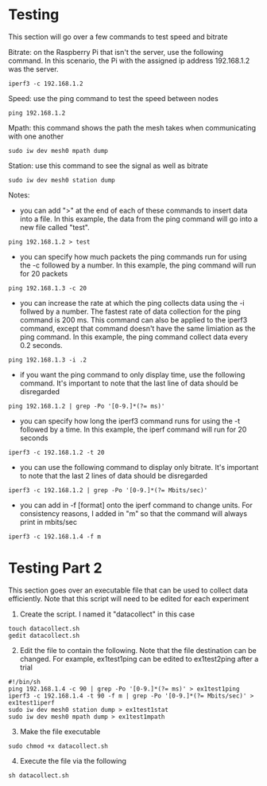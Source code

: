 # Testing
This section will go over a few commands to test speed and bitrate

Bitrate: on the Raspberry Pi that isn't the server, use the following command. In this scenario, the Pi with the assigned ip address 192.168.1.2 was the server. 

```
iperf3 -c 192.168.1.2
```

Speed: use the ping command to test the speed between nodes

```
ping 192.168.1.2
```

Mpath: this command shows the path the mesh takes when communicating with one another

```
sudo iw dev mesh0 mpath dump
```

Station: use this command to see the signal as well as bitrate

```
sudo iw dev mesh0 station dump
```

Notes: 

- you can add ">" at the end of each of these commands to insert data into a file. In this example, the data from the ping command will go into a new file called "test".

```
ping 192.168.1.2 > test
```

- you can specify how much packets the ping commands run for using the -c followed by a number. In this example, the ping command will run for 20 packets

```
ping 192.168.1.3 -c 20
```

- you can increase the rate at which the ping collects data using the -i follwed by a number. The fastest rate of data collection for the ping command is 200 ms. This command can also be applied to the iperf3 command, except that command doesn't have the same limiation as the ping command. In this example, the ping command collect data every 0.2 seconds.

```
ping 192.168.1.3 -i .2
```

- if you want the ping command to only display time, use the following command. It's important to note that the last line of data should be disregarded

```
ping 192.168.1.2 | grep -Po '[0-9.]*(?= ms)'
```

- you can specify how long the iperf3 command runs for using the -t followed by a time. In this example, the iperf command will run for 20 seconds

```
iperf3 -c 192.168.1.2 -t 20
```

- you can use the following command to display only bitrate. It's important to note that the last 2 lines of data should be disregarded

```
iperf3 -c 192.168.1.2 | grep -Po '[0-9.]*(?= Mbits/sec)'
```

- you can add in -f [format] onto the iperf command to change units. For consistency reasons, I added in "m" so that the command will always print in mbits/sec

```
iperf3 -c 192.168.1.4 -f m
```

# Testing Part 2
This section goes over an executable file that can be used to collect data efficiently. Note that this script will need to be edited for each experiment

1. Create the script. I named it "datacollect" in this case

```
touch datacollect.sh
gedit datacollect.sh
```

2. Edit the file to contain the following. Note that the file destination can be changed. For example, ex1test1ping can be edited to ex1test2ping after a trial

```
#!/bin/sh
ping 192.168.1.4 -c 90 | grep -Po '[0-9.]*(?= ms)' > ex1test1ping
iperf3 -c 192.168.1.4 -t 90 -f m | grep -Po '[0-9.]*(?= Mbits/sec)' > ex1test1iperf
sudo iw dev mesh0 station dump > ex1test1stat
sudo iw dev mesh0 mpath dump > ex1test1mpath
```

3. Make the file executable

```
sudo chmod +x datacollect.sh
```

4. Execute the file via the following

```
sh datacollect.sh
```

